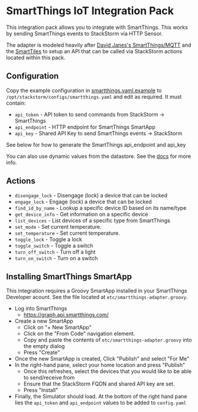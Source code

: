 # SmartThings IoT Integration Pack

This integration pack allows you to integrate with SmartThings. This works
by sending SmartThings events to StackStorm via HTTP Sensor.

The adapter is modeled heavily after [David Janes's SmartThings/MQTT](https://github.com/dpjanes/iotdb-smartthings)
and the [SmartTiles](http://www.smarttiles.click) to setup an API that can be
called via StackStorm actions located within this pack.

## Configuration

Copy the example configuration in [smartthings.yaml.example](./smartthings.yaml.example)
to `/opt/stackstorm/configs/smartthings.yaml` and edit as required. It must contain:

* `api_token` - API token to send commands from StackStorm -> SmartThings
* `api_endpoint` - HTTP endpoint for SmartThings SmartApp
* `api_key` - Shared API Key to send SmartThings events -> StackStorm

See below for how to generate the SmartThings api_endpoint and api_key

You can also use dynamic values from the datastore. See the
[docs](https://docs.stackstorm.com/reference/pack_configs.html) for more info.

## Actions

* `disengage_lock`  - Disengage (lock) a device that can be locked
* `engage_lock`     - Engage (lock) a device that can be locked
* `find_id_by_name` - Lookup a specific device ID based on its name/type
* `get_device_info` - Get information on a specific device
* `list_devices`    - List devices of a specific type from SmartThings
* `set_mode`        - Set current temperature.
* `set_temperature` - Set current temperature.
* `toggle_lock`     - Toggle a lock
* `toggle_switch`   - Toggle a switch
* `turn_off_switch` - Turn off a light
* `turn_on_switch`  - Turn on a switch

## Installing SmartThings SmartApp

This integration requires a Groovy SmartApp installed in your SmartThings Developer acount. See
the file located at `etc/smartthings-adapter.groovy`.

* Log into SmartThings
  * https://graph.api.smartthings.com/
* Create a new SmartApp
  * Click on "+ New SmartApp"
  * Click on the "From Code" navigation element.
  * Copy and paste the contents of `etc/smartthings-adapter.groovy` into the empty dialog
  * Press "Create"
* Once the new SmartApp is created, Click "Publish" and select "For Me"
* In the right-hand pane, select your home location and press "Publish"
  * Once this refreshes, select the devices that you would like to be able to send/receive from
  * Ensure that the StackStorm FQDN and shared API key are set.
  * Press "Install"
* Finally, the Simulator should load. At the bottom of the right hand pane lies the `api_token` and `api_endpoint` values to be added to `config.yaml`
